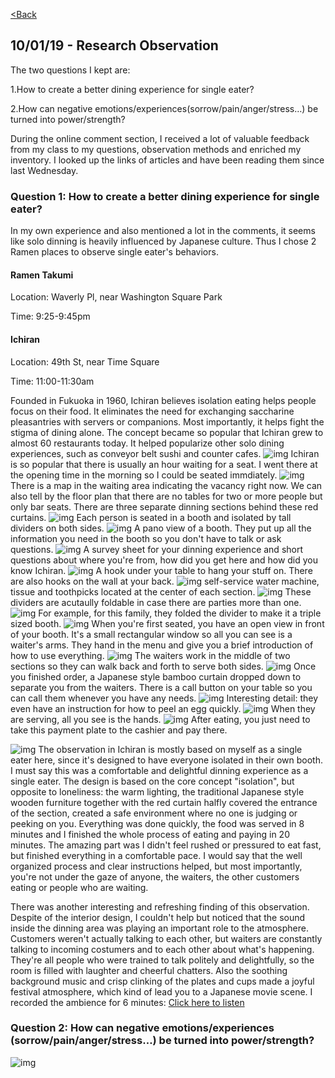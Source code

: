 [<Back](README.md)

## 10/01/19 - Research Observation
The two questions I kept are:

1.How to create a better dining experience for single eater?

2.How can negative emotions/experiences(sorrow/pain/anger/stress…) be turned into power/strength?

During the online comment section, I received a lot of valuable feedback from my class to my questions, observation methods and enriched my inventory. I looked up the links of articles and have been reading them since last Wednesday. 
### Question 1: How to create a better dining experience for single eater?
In my own experience and also mentioned a lot in the comments, it seems like solo dinning is heavily influenced by Japanese culture. Thus I chose 2 Ramen places to observe single eater's behaviors.
#### Ramen Takumi
Location: Waverly Pl, near Washington Square Park

Time: 9:25-9:45pm

#### Ichiran
Location: 49th St, near Time Square

Time: 11:00-11:30am

Founded in Fukuoka in 1960, Ichiran believes isolation eating helps people focus on their food. It eliminates the need for exchanging saccharine pleasantries with servers or companions. Most importantly, it helps fight the stigma of dining alone. The concept became so popular that Ichiran grew to almost 60 restaurants today. It helped popularize other solo dining experiences, such as conveyor belt sushi and counter cafes.
![img](img/ichi1.jpg)
Ichiran is so popular that there is usually an hour waiting for a seat. I went there at the opening time in the morning so I could be seated immdiately.
![img](img/ichi2.jpg)
There is a map in the waiting area indicating the vacancy right now. We can also tell by the floor plan that there are no tables for two or more people but only bar seats. There are three separate dinning sections behind these red curtains.
![img](img/ichi3.jpg)
Each person is seated in a booth and isolated by tall dividers on both sides.
![img](img/ichibooth.jpg)
A pano view of a booth. They put up all the information you need in the booth so you don't have to talk or ask questions.
![img](img/ichiorder.jpg)
A survey sheet for your dinning experience and short questions about where you're from, how did you get here and how did you know Ichiran.
![img](img/ichihook.jpg)
A hook under your table to hang your stuff on. There are also hooks on the wall at your back.
![img](img/ichipaper.jpg)
self-service water machine, tissue and toothpicks located at the center of each section.
![img](img/ichifold.jpg)
These dividers are acutaully foldable in case there are parties more than one.
![img](img/ichifam.jpg)
For example, for this family, they folded the divider to make it a triple sized booth.
![img](img/ichiopen.jpg)
When you're first seated, you have an open view in front of your booth. It's a small rectangular window so all you can see is a waiter's arms. They hand in the menu and give you a brief introduction of how to use everything. 
![img](img/ichipeak.jpg)
The waiters work in the middle of two sections so they can walk back and forth to serve both sides. 
![img](img/ichiclose.jpg)
Once you finished order, a Japanese style bamboo curtain dropped down to separate you from the waiters. There is a call button on your table so you can call them whenever you have any needs.
![img](img/ichiegg.jpg)
Interesting detail: they even have an instruction for how to peel an egg quickly.
![img](img/ichihand.jpg)
When they are serving, all you see is the hands.
![img](img/ichipay.jpg)
After eating, you just need to take this payment plate to the cashier and pay there.

![img](img/booth.gif)
The observation in Ichiran is mostly based on myself as a single eater here, since it's designed to have everyone isolated in their own booth. 
I must say this was a comfortable and delightful dinning experience as a single eater. The design is based on the core concept "isolation", but opposite to loneliness: the warm lighting, the traditional Japanese style wooden furniture together with the red curtain halfly covered the entrance of the section, created a safe environment where no one is judging or peeking on you.  Everything was done quickly, the food was served in 8 minutes and I finished the whole process of eating and paying in 20 minutes. The amazing part was I didn't feel rushed or pressured to eat fast, but finished everything in a comfortable pace. I would say that the well organized process and clear instructions helped, but most importantly, you're not under the gaze of anyone, the waiters, the other customers eating or people who are waiting. 

There was another interesting and refreshing finding of this observation. Despite of the interior design, I couldn't help but noticed that the sound inside the dinning area was playing an important role to the atmosphere. Customers weren't actually talking to each other, but waiters are constantly talking to incoming costumers and to each other about what's happening. They're all people who were trained to talk politely and delightfully, so the room is filled with laughter and cheerful chatters. Also the soothing background music and crisp clinking of the plates and cups made a joyful festival atmosphere, which kind of lead you to a Japanese movie scene. I recorded the ambience for 6 minutes:
[Click here to listen](https://drive.google.com/file/d/1iZGPgyjLjTLkG0JflOpcgDDVoXWYHhGq/view?usp=sharing)

### Question 2: How can negative emotions/experiences (sorrow/pain/anger/stress…) be turned into power/strength?

![img](img/aata.png)


